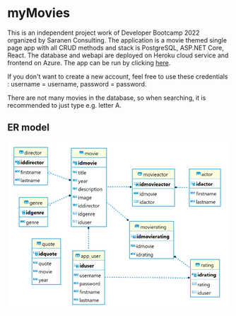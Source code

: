 # myMovies

This is an independent project work of Developer Bootcamp 2022 organized by Saranen Consulting. The application is a movie themed single page app with all CRUD methods and stack is PostgreSQL, ASP.NET Core, React. The database and webapi are deployed on Heroku cloud service and frontend on Azure. The app can be run by clicking [here](https://mymoviesapplication.azurewebsites.net/).

If you don't want to create a new account, feel free to use these credentials :
username = username, password = password.

There are not many movies in the database,
so when searching, it is recommended to just type e.g. letter A.

## ER model

<img src='database_diagram.png'></img>
